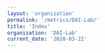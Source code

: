 ```yaml
---
layout: 'organization'
permalink: '/metrics/DAI-Lab/'
title: 'Index'
organization: 'DAI-Lab'
current_date: '2020-03-22'
---
```

